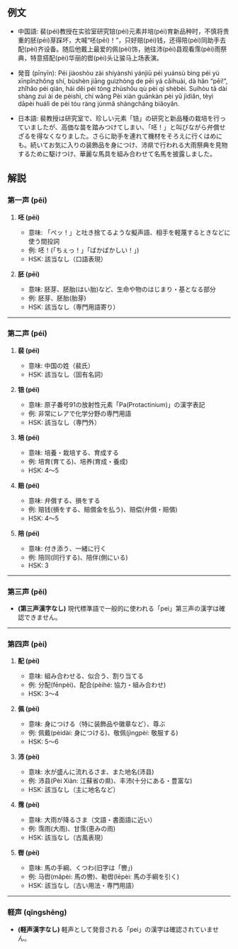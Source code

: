 ## 例文
* 中国語:
  裴(péi)教授在实验室研究锫(péi)元素并培(péi)育新品种时，不慎将贵重的胚(pēi)芽踩坏，大喊“呸(pēi)！”，只好赔(péi)钱，还得陪(péi)同助手去配(pèi)齐设备。随后他戴上最爱的佩(pèi)饰，驰往沛(pèi)县观看霈(pèi)雨祭典，特意搭配(pèi)华丽的辔(pèi)头让骏马上场表演。

* 発音 (pīnyīn):
  Péi jiàoshòu zài shíyànshì yánjiū péi yuánsù bìng péi yù xīnpǐnzhǒng shí,
  bùshèn jiāng guìzhòng de pēi yá cǎihuài, dà hǎn “pēi!”,
  zhǐhǎo péi qián, hái děi péi tóng zhùshǒu qù pèi qí shèbèi.
  Suíhòu tā dài shàng zuì ài de pèishì, chí wǎng Pèi xiàn guānkàn pèi yǔ jìdiǎn,
  tèyì dāpèi huálì de pèi tóu ràng jùnmǎ shàngchǎng biǎoyǎn.

* 日本語:
  裴教授は研究室で、珍しい元素「锫」の研究と新品種の栽培を行っていましたが、高価な苗を踏みつけてしまい、「呸！」と叫びながら弁償せざるを得なくなりました。さらに助手を連れて機材をそろえに行くはめにも。続いてお気に入りの装飾品を身につけ、沛県で行われる大雨祭典を見物するために駆けつけ、華麗な馬具を組み合わせて名馬を披露しました。

## 解説

### 第一声 (pēi)
1. **呸 (pēi)**
   - 意味: 「ペッ！」と吐き捨てるような擬声語、相手を軽蔑するときなどに使う間投詞
   - 例: 呸！(「ちぇっ！」「ばかばかしい！」)
   - HSK: 該当なし（口語表現）

2. **胚 (pēi)**
   - 意味: 胚芽、胚胎(はい胎)など、生命や物のはじまり・基となる部分
   - 例: 胚芽、胚胎(胎芽)
   - HSK: 該当なし（専門用語寄り）

---

### 第二声 (péi)
1. **裴 (péi)**
   - 意味: 中国の姓（裴氏）
   - HSK: 該当なし（固有名詞）

2. **锫 (péi)**
   - 意味: 原子番号91の放射性元素「Pa(Protactinium)」の漢字表記
   - 例: 非常にレアで化学分野の専門用語
   - HSK: 該当なし（専門外）

3. **培 (péi)**
   - 意味: 培養・栽培する、育成する
   - 例: 培育(育てる)、培养(育成・養成)
   - HSK: 4〜5

4. **赔 (péi)**
   - 意味: 弁償する、損をする
   - 例: 赔钱(損をする、賠償金を払う)、赔偿(弁償・賠償)
   - HSK: 4〜5

5. **陪 (péi)**
   - 意味: 付き添う、一緒に行く
   - 例: 陪同(同行する)、陪伴(側にいる)
   - HSK: 3

---

### 第三声 (pěi)
- **(第三声漢字なし)**
  現代標準語で一般的に使われる「pei」第三声の漢字は確認できません。

---

### 第四声 (pèi)

1. **配 (pèi)**
   - 意味: 組み合わせる、似合う、割り当てる
   - 例: 分配(fēnpèi)、配合(pèihé: 協力・組み合わせ)
   - HSK: 3〜4

2. **佩 (pèi)**
   - 意味: 身につける（特に装飾品や徽章など）、尊ぶ
   - 例: 佩戴(pèidài: 身につける)、敬佩(jìngpèi: 敬服する)
   - HSK: 5〜6

3. **沛 (pèi)**
   - 意味: 水が盛んに流れるさま、また地名(沛县)
   - 例: 沛县(Pèi Xiàn: 江蘇省の県)、丰沛(十分にある・豊富な)
   - HSK: 該当なし（主に地名など）

4. **霈 (pèi)**
   - 意味: 大雨が降るさま（文語・書面語に近い）
   - 例: 霈雨(大雨)、甘霈(恵みの雨)
   - HSK: 該当なし（古風表現）

5. **辔 (pèi)**
   - 意味: 馬の手綱、くつわ(旧字は「轡」)
   - 例: 马辔(mǎpèi: 馬の轡)、勒辔(lēpèi: 馬の手綱を引く)
   - HSK: 該当なし（古い用法・専門用語）

---

### 軽声 (qīngshēng)
- **(軽声漢字なし)**
  軽声として発音される「pei」の漢字は確認されていません。
